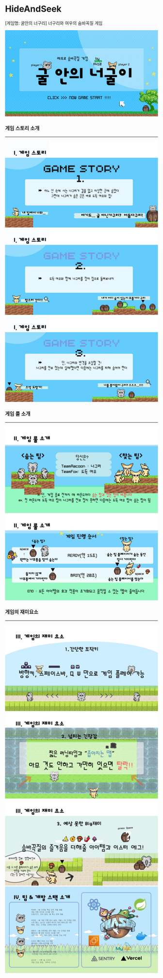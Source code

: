 # HideAndSeek
[게임명: 굴안의 너구리] 너구리와 여우의 숨바꼭질 게임


![image](./발표자료/슬라이드1.JPG)


### 게임 스토리 소개
<hr>

![image](./발표자료/슬라이드3.JPG)
![image](./발표자료/슬라이드4.JPG)
![image](./발표자료/슬라이드5.JPG)

### 게임 룰 소개
<hr>

![image](./발표자료/슬라이드7.JPG)
![image](./발표자료/슬라이드8.JPG)

### 게임의 재미요소
<hr>

![image](./발표자료/슬라이드10.JPG)
![image](./발표자료/슬라이드11.JPG)
![image](./발표자료/슬라이드12.JPG)
![image](./발표자료/슬라이드13.JPG)



